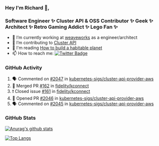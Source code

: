 ### Hey I'm Richard 👋, 

<h3 align="left">Software Engineer ✨ Cluster API & OSS Contributor ✨ Geek ✨ Architect ✨ Retro Gaming Addict ✨ Lego Fan ✨</h3>

- 🔭 I’m currently working at [weaveworks](https://github.com/weaveworks) as a engineer/architect
- 👯 I’m contributing to [Cluster API](https://github.com/kubernetes-sigs/cluster-api-provider-aws/pulls?q=is%3Aissue+is%3Apr+author%3Arichardcase+)
- 💬 I'm reading [How to build a habitable planet](https://www.amazon.co.uk/How-Build-Habitable-Planet-Humankind/dp/0691140065)
- 📫 How to reach me: [![Twitter Badge](https://img.shields.io/badge/-@fruit_case-00acee?style=flat&logo=Twitter&logoColor=white)](https://twitter.com/intent/follow?screen_name=fruit_case "Follow on Twitter")

### GitHub Activity 

<!--START_SECTION:activity-->
1. 🗣 Commented on [#2047](https://github.com/kubernetes-sigs/cluster-api-provider-aws/issues/2047) in [kubernetes-sigs/cluster-api-provider-aws](https://github.com/kubernetes-sigs/cluster-api-provider-aws)
2. 🎉 Merged PR [#162](https://github.com/fidelity/kconnect/pull/162) in [fidelity/kconnect](https://github.com/fidelity/kconnect)
3. ❗️ Closed issue [#161](https://github.com/fidelity/kconnect/issues/161) in [fidelity/kconnect](https://github.com/fidelity/kconnect)
4. 💪 Opened PR [#2046](https://github.com/kubernetes-sigs/cluster-api-provider-aws/pull/2046) in [kubernetes-sigs/cluster-api-provider-aws](https://github.com/kubernetes-sigs/cluster-api-provider-aws)
5. 🗣 Commented on [#2045](https://github.com/kubernetes-sigs/cluster-api-provider-aws/issues/2045) in [kubernetes-sigs/cluster-api-provider-aws](https://github.com/kubernetes-sigs/cluster-api-provider-aws)
<!--END_SECTION:activity-->

### GitHub Stats

[![Anurag's github stats](https://github-readme-stats.vercel.app/api?username=richardcase&count_private=true&show_icons=true)](https://github.com/anuraghazra/github-readme-stats)

[![Top Langs](https://github-readme-stats.vercel.app/api/top-langs/?username=richardcase&hide=html&layout=compact)](https://github.com/anuraghazra/github-readme-stats)
